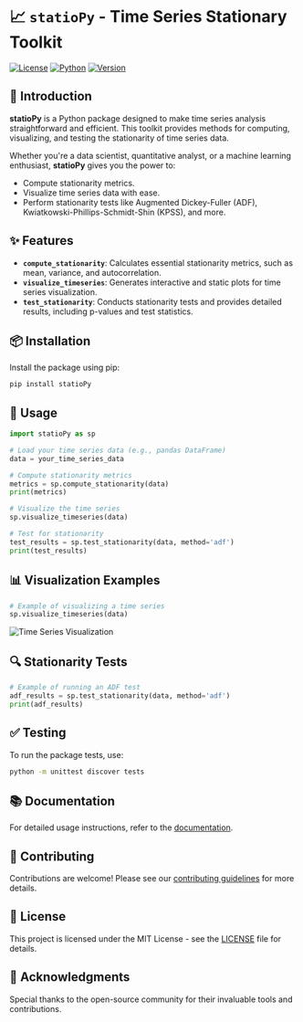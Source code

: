 # 📈 `statioPy` - Time Series Stationary Toolkit

[![License](https://img.shields.io/badge/license-MIT-blue.svg)](LICENSE)
[![Python](https://img.shields.io/badge/python-3.8%2B-blue.svg)](https://www.python.org/)
[![Version](https://img.shields.io/badge/version-1.0.0-green.svg)](https://github.com/your_username/statioPy)

## 🚀 Introduction

**statioPy** is a Python package designed to make time series analysis straightforward and efficient. This toolkit provides methods for computing, visualizing, and testing the stationarity of time series data.

Whether you're a data scientist, quantitative analyst, or a machine learning enthusiast, **statioPy** gives you the power to:

- Compute stationarity metrics.
- Visualize time series data with ease.
- Perform stationarity tests like Augmented Dickey-Fuller (ADF), Kwiatkowski-Phillips-Schmidt-Shin (KPSS), and more.

## ✨ Features

- **`compute_stationarity`**: Calculates essential stationarity metrics, such as mean, variance, and autocorrelation.
- **`visualize_timeseries`**: Generates interactive and static plots for time series visualization.
- **`test_stationarity`**: Conducts stationarity tests and provides detailed results, including p-values and test statistics.

## 📦 Installation

Install the package using pip:

```bash
pip install statioPy
```

## 🔧 Usage

```python
import statioPy as sp

# Load your time series data (e.g., pandas DataFrame)
data = your_time_series_data

# Compute stationarity metrics
metrics = sp.compute_stationarity(data)
print(metrics)

# Visualize the time series
sp.visualize_timeseries(data)

# Test for stationarity
test_results = sp.test_stationarity(data, method='adf')
print(test_results)
```

## 📊 Visualization Examples

```python
# Example of visualizing a time series
sp.visualize_timeseries(data)
```

![Time Series Visualization](https://via.placeholder.com/600x300.png?text=Sample+Time+Series+Plot)

## 🔍 Stationarity Tests

```python
# Example of running an ADF test
adf_results = sp.test_stationarity(data, method='adf')
print(adf_results)
```

## ✅ Testing

To run the package tests, use:

```bash
python -m unittest discover tests
```

## 📚 Documentation

For detailed usage instructions, refer to the [documentation](docs/index.rst).

## 👥 Contributing

Contributions are welcome! Please see our [contributing guidelines](CONTRIBUTING.md) for more details.

## 📄 License

This project is licensed under the MIT License - see the [LICENSE](LICENSE) file for details.

## 🌟 Acknowledgments

Special thanks to the open-source community for their invaluable tools and contributions.
